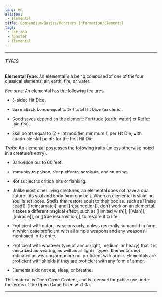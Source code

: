 ```yaml
---
lang: en
aliases:
 - Elemental
title: Compendium/Basics/Monsters Information/Elemental
tags: 
 - 35E_SRD
 - Monster
 - Elemental
---
```




---



###### TYPES



**Elemental Type**: An elemental is a being composed of one of the four classical elements: air, earth, fire, or water.



_Features_: An elemental has the following features.



- 8-sided Hit Dice.

    

- Base attack bonus equal to 3/4 total Hit Dice (as cleric).

    

- Good saves depend on the element: Fortitude (earth, water) or Reflex (air, fire).

    

- Skill points equal to (2 + Int modifier, minimum 1) per Hit Die, with quadruple skill points for the first Hit Die.

    



_Traits_: An elemental possesses the following traits (unless otherwise noted in a creature’s entry).



- Darkvision out to 60 feet.

    

- Immunity to poison, sleep effects, paralysis, and stunning.

    

- Not subject to critical hits or flanking.

    

- Unlike most other living creatures, an elemental does not have a dual nature—its soul and body form one unit. When an elemental is slain, no soul is set loose. Spells that restore souls to their bodies, such as [[raise dead]], [[reincarnate]], and [[resurrection]], don’t work on an elemental. It takes a different magical effect, such as [[limited wish]], [[wish]], [[miracle]], or [[true resurrection]], to restore it to life.

    

- Proficient with natural weapons only, unless generally humanoid in form, in which case proficient with all simple weapons and any weapons mentioned in its entry.

    

- Proficient with whatever type of armor (light, medium, or heavy) that it is described as wearing, as well as all lighter types. Elementals not indicated as wearing armor are not proficient with armor. Elementals are proficient with shields if they are proficient with any form of armor.

    

- Elementals do not eat, sleep, or breathe.

    

This material is Open Game Content, and is licensed for public use under the terms of the Open Game License v1.0a.

---

  